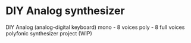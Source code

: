 # DIY Analog synthesizer
 DIY Analog (analog-digital keyboard) mono - 8 voices poly - 8 full voices polyfonic synthesizer project (WIP)
